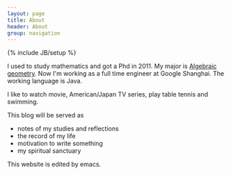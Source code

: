 ```yaml
---
layout: page
title: About
header: About
group: navigation
---
```

{% include JB/setup %}

I used to study mathematics and got a Phd in 2011. My major is [Algebraic geometry](http://en.wikipedia.org/wiki/Algebraic_geometry).
Now I'm working as a full time engineer at Google Shanghai. The working language is Java.

I like to watch movie, American/Japan TV series, play table tennis and swimming.

This blog will be served as
* notes of my studies and reflections
* the record of my life
* motivation to write something
* my spiritual sanctuary

This website is edited by emacs.

